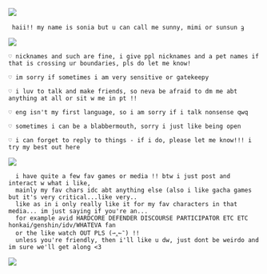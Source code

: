  ![](https://64.media.tumblr.com/5486c02b0e9c071d5481ca156cf8a866/8c8e2c6feb9f1c53-5a/s640x960/c4c10933bf23942faad6988af3a1502bf7ef3fdf.pnj)  



     
     haii!! my name is sonia but u can call me sunny, mimi or sunsun ᦃ
  
  ![](https://64.media.tumblr.com/7c6fdc813780d4ae6900a4af1f782f55/b35f0b146e0351a5-34/s250x400/8d679d9508fe4acd3e82dedf579d8a602aadad96.pnj) 
   

    ♡ nicknames and such are fine, i give ppl nicknames and a pet names if that is crossing ur boundaries, pls do let me know!
    
    ♡ im sorry if sometimes i am very sensitive or gatekeepy 
    
    ♡ i luv to talk and make friends, so neva be afraid to dm me abt anything at all or sit w me in pt !!

    ♡ eng isn't my first language, so i am sorry if i talk nonsense qwq

    ♡ sometimes i can be a blabbermouth, sorry i just like being open

    ♡ i can forget to reply to things - if i do, please let me know!!! i try my best out here 

  ![](https://64.media.tumblr.com/7c6fdc813780d4ae6900a4af1f782f55/b35f0b146e0351a5-34/s250x400/8d679d9508fe4acd3e82dedf579d8a602aadad96.pnj) 
   
      i have quite a few fav games or media !! btw i just post and interact w what i like, 
      mainly my fav chars idc abt anything else (also i like gacha games but it's very critical...like very..
      like as in i only really like it for my fav characters in that media... im just saying if you're an...
      for example avid HARDCORE DEFENDER DISCOURSE PARTICIPATOR ETC ETC honkai/genshin/idv/WHATEVA fan
      or the like watch OUT PLS (⇀‸↼‶) !! 
      unless you're friendly, then i'll like u dw, just dont be weirdo and im sure we'll get along <3

  ![](https://64.media.tumblr.com/7c6fdc813780d4ae6900a4af1f782f55/b35f0b146e0351a5-34/s250x400/8d679d9508fe4acd3e82dedf579d8a602aadad96.pnj) 

  
